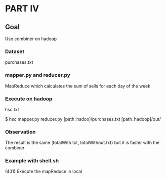 # PART IV

## Goal
Use combiner on hadoop

### Dataset
purchases.txt

### mapper.py and reducer.py
MapReduce which calculates the sum of sells for each day of the week

### Execute on hadoop
hsc.txt

$ hsc mapper.py reducer.py [path_hadoo]/purchases.txt [path_hadoop]/out/

### Observation
The result is the same (totalWith.txt, totalWithout.txt) but it is faster with the combiner

### Example with shell.sh
(431)	Execute the mapReduce in local

